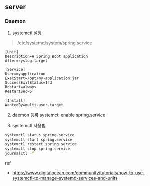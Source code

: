 ## server
### Daemon
1. systemctl 설정
> /etc/systemd/system/spring.service
```
[Unit]
Description=A Spring Boot application
After=syslog.target

[Service]
User=myapplication
ExecStart=/opt/my-application.jar
SuccessExitStatus=143
Restart=always
RestartSec=5

[Install]
WantedBy=multi-user.target
```
2. daemon 등록
systemctl enable spring.service

3. systemctl 사용법
```bash
systemctl status spring.service
systemctl start spring.service
systemctl restart spring.service
systemctl stop spring.service
journalctl -f
```

ref
  - https://www.digitalocean.com/community/tutorials/how-to-use-systemctl-to-manage-systemd-services-and-units
